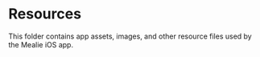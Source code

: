 # Resources

This folder contains app assets, images, and other resource files used by the Mealie iOS app. 